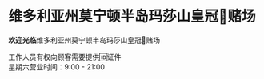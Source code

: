 <html>

<h1>维多利亚州莫宁顿半岛玛莎山皇冠👑赌场</h1>

<p id="intro"><strong>欢迎光临</strong>维多利亚州莫宁顿半岛玛莎山皇冠👑赌场</p>

<p id="openinghours">
工作人员有权向顾客需要提供🆔证件
</br>
星期六营业时间：9:00 - 21:00
</p>



</html>
